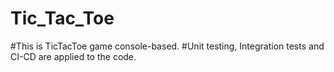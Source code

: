 # Tic_Tac_Toe

#This is TicTacToe game console-based.
#Unit testing, Integration tests and CI-CD are applied to the code.

